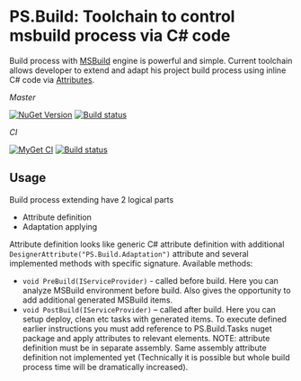 # PS.Build: Toolchain to control msbuild process via C# code
Build process with [MSBuild](https://msdn.microsoft.com/en-us/library/0k6kkbsd.aspx) engine is powerful and simple. Current toolchain allows developer to extend and adapt his project build process using inline C# code via [Attributes](https://msdn.microsoft.com/en-us/library/aa288454(v=vs.71).aspx).

*Master*

[![NuGet Version](https://img.shields.io/nuget/v/PS.Build.svg?label=master+nuget)](https://www.nuget.org/packages?q=PS.Build)
[![Build status](https://ci.appveyor.com/api/projects/status/ki1xn6w347k0vord?svg=true)](https://ci.appveyor.com/project/BlackGad/ps-build)

*CI*

[![MyGet CI](https://img.shields.io/myget/ps-projects/vpre/PS.Build.svg?label=CI+nuget)](https://www.myget.org/gallery/ps-projects)
[![Build status](https://ci.appveyor.com/api/projects/status/ixmnwi3hxi4jot9b?svg=true)](https://ci.appveyor.com/project/BlackGad/ps-build-xhs18)


## Usage
Build process extending have 2 logical parts 
*	Attribute definition
*	Adaptation applying

Attribute definition looks like generic C# attribute definition with additional ```DesignerAttribute("PS.Build.Adaptation")``` attribute and several implemented methods with specific signature. Available methods:
* ```void PreBuild(IServiceProvider)``` - called before build. Here you can analyze MSBuild environment before build. Also gives the opportunity to add additional generated MSBuild items.
* ```void PostBuild(IServiceProvider)``` – called after build. Here you can setup deploy, clean etc tasks with generated items.
To execute defined earlier instructions you must add reference to PS.Build.Tasks nuget package and apply attributes to relevant elements. NOTE: attribute definition must be in separate assembly. Same assembly attribute definition not implemented yet (Technically it is possible but whole build process time will be dramatically increased). 

